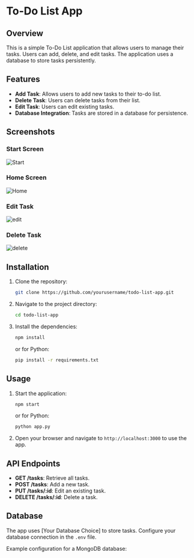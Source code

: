 # To-Do List App

## Overview
This is a simple To-Do List application that allows users to manage their tasks. Users can add, delete, and edit tasks. The application uses a database to store tasks persistently.

## Features
- **Add Task**: Allows users to add new tasks to their to-do list.
- **Delete Task**: Users can delete tasks from their list.
- **Edit Task**: Users can edit existing tasks.
- **Database Integration**: Tasks are stored in a database for persistence.

## Screenshots
### Start Screen
  ![Start](https://github.com/Thisira99/Do-IT/assets/90537716/67c9aacb-f59d-4853-9b22-419b33b4d5d0)


### Home Screen
  ![Home](https://github.com/Thisira99/Do-IT/assets/90537716/8d01cd96-f594-455e-90a3-47aafedbe167)
                

### Edit Task
  ![edit](https://github.com/Thisira99/Do-IT/assets/90537716/28f4c203-7294-4af0-8ac6-8035595197f6)


### Delete Task
   ![delete](https://github.com/Thisira99/Do-IT/assets/90537716/42db27e3-b0ac-4210-b0f5-e8dc1ca2d4ed)


## Installation
1. Clone the repository:
    ```bash
    git clone https://github.com/yourusername/todo-list-app.git
    ```
2. Navigate to the project directory:
    ```bash
    cd todo-list-app
    ```
3. Install the dependencies:
    ```bash
    npm install
    ```
    or for Python:
    ```bash
    pip install -r requirements.txt
    ```

## Usage
1. Start the application:
    ```bash
    npm start
    ```
    or for Python:
    ```bash
    python app.py
    ```
2. Open your browser and navigate to `http://localhost:3000` to use the app.

## API Endpoints
- **GET /tasks**: Retrieve all tasks.
- **POST /tasks**: Add a new task.
- **PUT /tasks/:id**: Edit an existing task.
- **DELETE /tasks/:id**: Delete a task.

## Database
The app uses [Your Database Choice] to store tasks. Configure your database connection in the `.env` file.

Example configuration for a MongoDB database:
